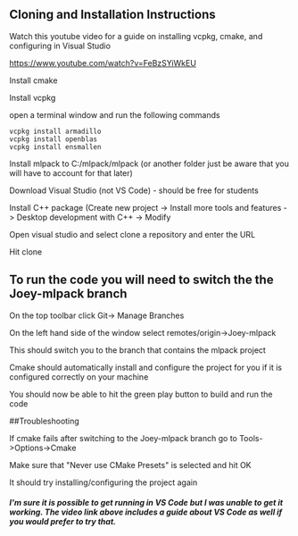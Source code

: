 ## Cloning and Installation Instructions

Watch this youtube video for a guide on installing vcpkg, cmake, and configuring in Visual Studio

https://www.youtube.com/watch?v=FeBzSYiWkEU

Install cmake

Install vcpkg

open a terminal window and run the following commands

	vcpkg install armadillo
	vcpkg install openblas
	vcpkg install ensmallen


Install mlpack to C:/mlpack/mlpack (or another folder just be aware that you will have to account for that later)

Download Visual Studio (not VS Code) - should be free for students

Install C++ package (Create new project -> Install more tools and features -> Desktop development with C++ -> Modify

Open visual studio and select clone a repository and enter the URL

Hit clone

## To run the code you will need to switch the the Joey-mlpack branch

On the top toolbar click Git-> Manage Branches

On the left hand side of the window select remotes/origin->Joey-mlpack

This should switch you to the branch that contains the mlpack project

Cmake should automatically install and configure the project for you if it is configured correctly on your machine

You should now be able to hit the green play button to build and run the code



##Troubleshooting

If cmake fails after switching to the Joey-mlpack branch go to Tools->Options->Cmake

Make sure that "Never use CMake Presets" is selected and hit OK

It should try installing/configuring the project again

##### I'm sure it is possible to get running in VS Code but I was unable to get it working. The video link above includes a guide about VS Code as well if you would prefer to try that.
